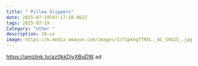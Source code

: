 ```yaml
---
title: " Pillow Slippers"
date: 2025-07-19T07:17:18.062Z
tags: 2025-07-19
Category: "other "
description: 20.xx
image: https://m.media-amazon.com/images/I/71pkhgTTRXL._AC_SX625_.jpg
---
```

https://amzlink.to/az0kkDjyXBqDW ad
